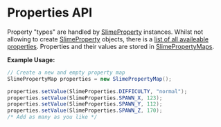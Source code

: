 # Properties API

Property "types" are handled by [SlimeProperty][1] instances. Whilst not allowing to create [SlimeProperty][1] objects, there is a [list of all availeable properties][2]. Properties and their values are stored in [SlimePropertyMaps][3].


**Example Usage:**
```java
// Create a new and empty property map
SlimePropertyMap properties = new SlimePropertyMap();

properties.setValue(SlimeProperties.DIFFICULTY, "normal");
properties.setValue(SlimeProperties.SPAWN_X, 123);
properties.setValue(SlimeProperties.SPAWN_Y, 112);
properties.setValue(SlimeProperties.SPAWN_Z, 170);
/* Add as many as you like */
```


[1]: ../../swoftyworldmanager-api/src/main/java/com/grinderwolf/swm/api/world/properties/SlimeProperty.java
[2]: ../../swoftyworldmanager-api/src/main/java/com/grinderwolf/swm/api/world/properties/SlimeProperties.java
[3]: ../../swoftyworldmanager-api/src/main/java/com/grinderwolf/swm/api/world/properties/SlimePropertyMap.java
